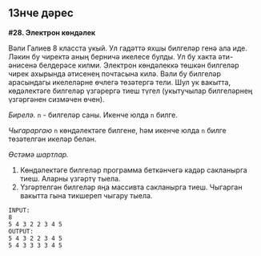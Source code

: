 ## 13нче дәрес

**#28. Электрон көндәлек**

Вәли Галиев 8 класста укый. Ул гадәттә яхшы билгеләр генә ала иде. Ләкин бу чиректә аның берничә икелесе булды.
Ул бу хакта әти-әнисенә белдерәсе килми. Электрон көндәлеккә төшкән билгеләр чирек ахырында әтисенең почтасына килә.
Вәли бу билгеләр арасындагы икелеләрне өчлегә төзәтергә тели.
Шул ук вакытта, көдәлектәге билгеләр үзгәрергә тиеш түгел (укытучылар билгеләрнең үзгәргәнен сизмәчен өчен).

*Бирелә.* `n` - билгеләр саны. Икенче юлда `n` билге.

*Чыгараргаю* `n` көндәлектәге билгене, һәм икенче юлда `n` билге төзәтелгән икеләр белән.

*Өстәмә шартлар.*

1. Көндәлектәге билгеләр программа беткәнчегә кадәр сакланырга тиеш. Аларны үзгәртү тыела.
2. Үзгәртелгән билгеләр яңа массивта сакланырга тиеш. Чыгарган вакытта гына тикшереп чыгару тыела.

```
INPUT:
8
5 4 3 2 2 3 4 5
OUTPUT:
5 4 3 2 2 3 4 5
5 4 3 3 3 3 4 5
```